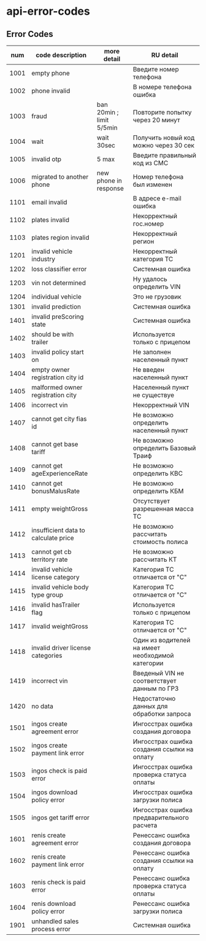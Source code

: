 # api-error-codes


## Error Codes
| num  | code description                     | more detail              | RU detail                                        |
| ---- | -------------------------------------| ------------------------ |------------------------------------------------- |
| 1001 | empty phone                          |                          | Введите номер телефона                           |
| 1002 | phone invalid                        |                          | В номере телефона ошибка                         |
| 1003 | fraud                                | ban 20min ; limit 5/5min | Повторите попытку через 20 минут                 |
| 1004 | wait                                 | wait 30sec               | Получить новый код можно через 30 сек            |
| 1005 | invalid otp                          | 5 max                    | Введите правильный код из СМС                    |
| 1006 | migrated to another phone            | new phone in response    | Номер телефона был изменен                       |
| 1101 | email invalid                        |                          | В адресе e-mail ошибка                           |
| 1102 | plates invalid                       |                          | Некорректный гос.номер                           |
| 1103 | plates region invalid                |                          | Некорректный регион                              |
| 1201 | invalid vehicle industry             |                          | Некорректный категория ТС                        |
| 1202 | loss classifier error                |                          | Системная ошибка                                 |
| 1203 | vin not determined                   |                          | Ну удалось определить VIN                        |
| 1204 | individual vehicle                   |                          | Это не грузовик                                  |
| 1301 | invalid prediction                   |                          | Системная ошибка                                 |
| 1401 | invalid preScoring state             |                          | Системная ошибка                                 |
| 1402 | should be with trailer               |                          | Используется только с прицепом                   |
| 1403 | invalid policy start on              |                          | Не заполнен населенный пункт                     |
| 1404 | empty owner registration city id     |                          | Не введен населенный пункт                       |
| 1405 | malformed owner registration city    |                          | Населенный пункт не существуе                    |
| 1406 | incorrect vin                        |                          | Некорректный VIN                                 |
| 1407 | cannot get city fias id              |                          | Не возможно определить населенный пункт          |
| 1408 | cannot get base tariff               |                          | Не возможно определить Базовый Траиф             |
| 1409 | cannot get ageExperienceRate         |                          | Не возможно определить КВС                       |
| 1410 | cannot get bonusMalusRate            |                          | Не возможно определить КБМ                       |
| 1411 | empty weightGross                    |                          | Отсутствует разрешенная масса ТС                 |
| 1412 | insufficient data to calculate price |                          | Не возможно рассчитать стоимость полиса          |
| 1413 | cannot get cb territory rate         |                          | Не возможно рассчитать КТ                        |
| 1414 | invalid vehicle license category     |                          | Категория ТС отличается от "С"                   |
| 1415 | invalid vehicle body type group      |                          | Категория ТС отличается от "С"                   |
| 1416 | invalid hasTrailer flag              |                          | Используется только с прицепом                   |
| 1417 | invalid weightGross                  |                          | Категория ТС отличается от "С"                   |
| 1418 | invalid driver license categories    |                          | Один из водителей на имеет необходимой категории |
| 1419 | incorrect vin                        |                          | Введеный VIN не соответствует данным по ГРЗ      |
| 1420 | no data                              |                          | Недостаточно данных для обработки запроса        |
| 1501 | ingos create agreement error         |                          | Ингосстрах ошибка создания договора              |
| 1502 | ingos create payment link error      |                          | Ингосстрах ошибка создания ссылки на оплату      |
| 1503 | ingos check is paid error            |                          | Ингосстрах ошибка проверка статуса оплаты        |
| 1504 | ingos download policy error          |                          | Ингосстрах ошибка загрузки полиса                |
| 1505 | ingos get tariff error               |                          | Ингосстрах ошибка предварительного расчета       |
| 1601 | renis create agreement error         |                          | Ренессанс ошибка создания договора               |
| 1602 | renis create payment link error      |                          | Ренессанс ошибка создания ссылки на оплату       |
| 1603 | renis check is paid error            |                          | Ренессанс ошибка проверка статуса оплаты         |
| 1604 | renis download policy error          |                          | Ренессанс ошибка загрузки полиса                 |
| 1901 | unhandled sales process error        |                          | Системная ошибка                                 |